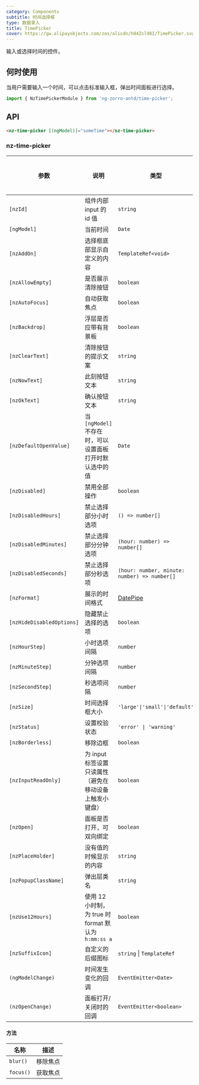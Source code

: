 ```yaml
---
category: Components
subtitle: 时间选择框
type: 数据录入
title: TimePicker
cover: https://gw.alipayobjects.com/zos/alicdn/h04Zsl98I/TimePicker.svg
---
```


输入或选择时间的控件。

## 何时使用

当用户需要输入一个时间，可以点击标准输入框，弹出时间面板进行选择。

```ts
import { NzTimePickerModule } from 'ng-zorro-antd/time-picker';
```

## API

```html
<nz-time-picker [(ngModel)]="someTime"></nz-time-picker>
```

### nz-time-picker

| 参数                      | 说明                                                    | 类型                                               | 默认值         | 全局配置 |
| ------------------------- | ------------------------------------------------------- | -------------------------------------------------- | -------------- | -------- |
| `[nzId]`                  | 组件内部 input 的 id 值                                 | `string`                                           | -              |
| `[ngModel]`               | 当前时间                                                | `Date`                                             | -              |
| `[nzAddOn]`               | 选择框底部显示自定义的内容                              | `TemplateRef<void>`                                | -              |
| `[nzAllowEmpty]`          | 是否展示清除按钮                                        | `boolean`                                          | `true`         | ✅        |
| `[nzAutoFocus]`           | 自动获取焦点                                            | `boolean`                                          | `false`        |
| `[nzBackdrop]`            | 浮层是否应带有背景板                                    | `boolean`                                          | `false`        |
| `[nzClearText]`           | 清除按钮的提示文案                                      | `string`                                           | `'clear'`      | ✅        |
| `[nzNowText]`             | 此刻按钮文本                                            | `string`                                           | `"此刻"`       | ✅        |
| `[nzOkText]`              | 确认按钮文本                                            | `string`                                           | `"确定"`       | ✅        |
| `[nzDefaultOpenValue]`    | 当 `[ngModel]` 不存在时，可以设置面板打开时默认选中的值 | `Date`                                             | `new Date()`   |
| `[nzDisabled]`            | 禁用全部操作                                            | `boolean`                                          | `false`        |
| `[nzDisabledHours]`       | 禁止选择部分小时选项                                    | `() => number[]`                                   | -              |
| `[nzDisabledMinutes]`     | 禁止选择部分分钟选项                                    | `(hour: number) => number[]`                       | -              |
| `[nzDisabledSeconds]`     | 禁止选择部分秒选项                                      | `(hour: number, minute: number) => number[]`       | -              |
| `[nzFormat]`              | 展示的时间格式                                          | [DatePipe](https://angular.cn/api/common/DatePipe) | `"HH:mm:ss"`   | ✅        |
| `[nzHideDisabledOptions]` | 隐藏禁止选择的选项                                      | `boolean`                                          | `false`        |
| `[nzHourStep]`            | 小时选项间隔                                            | `number`                                           | `1`            | ✅        |
| `[nzMinuteStep]`          | 分钟选项间隔                                            | `number`                                           | `1`            | ✅        |
| `[nzSecondStep]`          | 秒选项间隔                                              | `number`                                           | `1`            | ✅        |
| `[nzSize]`                | 时间选择框大小                                          | `'large'\|'small'\|'default'`                      | `'default'`    |
| `[nzStatus]`              | 设置校验状态                                            | `'error' \| 'warning'`                             | -              |
| `[nzBorderless]`          | 移除边框                                                | `boolean`                                          | `false`        | -        |
| `[nzInputReadOnly]`       | 为 input 标签设置只读属性（避免在移动设备上触发小键盘） | `boolean`                                          | `false`        | -        |
| `[nzOpen]`                | 面板是否打开，可双向绑定                                | `boolean`                                          | `false`        |
| `[nzPlaceHolder]`         | 没有值的时候显示的内容                                  | `string`                                           | `"请选择时间"` |
| `[nzPopupClassName]`      | 弹出层类名                                              | `string`                                           | `''`           | ✅        |
| `[nzUse12Hours]`          | 使用 12 小时制，为 true 时 format 默认为`h:mm:ss a`     | `boolean`                                          | `false`        | ✅        |
| `[nzSuffixIcon]`          | 自定义的后缀图标                                        | `string` \| `TemplateRef`                          | -              | ✅        |
| `(ngModelChange)`         | 时间发生变化的回调                                      | `EventEmitter<Date>`                               | -              |
| `(nzOpenChange)`          | 面板打开/关闭时的回调                                   | `EventEmitter<boolean>`                            | -              |

#### 方法

| 名称      | 描述     |
| --------- | -------- |
| `blur()`  | 移除焦点 |
| `focus()` | 获取焦点 |
